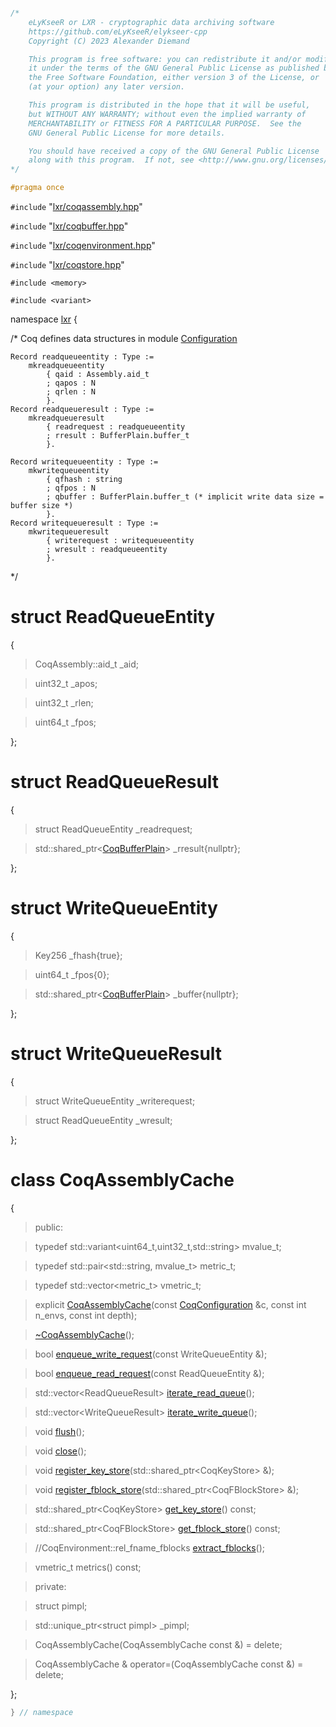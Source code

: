```cpp

/*
    eLyKseeR or LXR - cryptographic data archiving software
    https://github.com/eLyKseeR/elykseer-cpp
    Copyright (C) 2023 Alexander Diemand

    This program is free software: you can redistribute it and/or modify
    it under the terms of the GNU General Public License as published by
    the Free Software Foundation, either version 3 of the License, or
    (at your option) any later version.

    This program is distributed in the hope that it will be useful,
    but WITHOUT ANY WARRANTY; without even the implied warranty of
    MERCHANTABILITY or FITNESS FOR A PARTICULAR PURPOSE.  See the
    GNU General Public License for more details.

    You should have received a copy of the GNU General Public License
    along with this program.  If not, see <http://www.gnu.org/licenses/>.
*/

#pragma once
```

`#include` "[lxr/coqassembly.hpp](coqassembly.hpp.md)"

`#include` "[lxr/coqbuffer.hpp](coqbuffer.hpp.md)"

`#include` "[lxr/coqenvironment.hpp](coqenvironment.hpp.md)"

`#include` "[lxr/coqstore.hpp](coqstore.hpp.md)"

`#include <memory>`

`#include <variant>`


namespace [lxr](namespace.list) {

/*
Coq defines data structures in module [Configuration](https://github.com/eLyKseeR/elykseer-ml/blob/main/theories/Configuration.v)
```coq
Record readqueueentity : Type :=
    mkreadqueueentity
        { qaid : Assembly.aid_t
        ; qapos : N
        ; qrlen : N
        }.
Record readqueueresult : Type :=
    mkreadqueueresult
        { readrequest : readqueueentity
        ; rresult : BufferPlain.buffer_t
        }.

Record writequeueentity : Type :=
    mkwritequeueentity
        { qfhash : string
        ; qfpos : N
        ; qbuffer : BufferPlain.buffer_t (* implicit write data size = buffer size *)
        }.
Record writequeueresult : Type :=
    mkwritequeueresult
        { writerequest : writequeueentity
        ; wresult : readqueueentity
        }.
```
*/

# struct ReadQueueEntity

{

>CoqAssembly::aid_t _aid;

>uint32_t _apos;

>uint32_t _rlen;

>uint64_t _fpos;

};

# struct ReadQueueResult

{

>struct ReadQueueEntity _readrequest;

>std::shared_ptr&lt;[CoqBufferPlain](coqbuffer.hpp.md)&gt; _rresult{nullptr};

};

# struct WriteQueueEntity

{

>Key256 _fhash{true};

>uint64_t _fpos{0};

>std::shared_ptr&lt;[CoqBufferPlain](coqbuffer.hpp.md)&gt; _buffer{nullptr};

};

# struct WriteQueueResult

{

>struct WriteQueueEntity _writerequest;

>struct ReadQueueEntity _wresult;

};


# class CoqAssemblyCache

{

> public:

>typedef std::variant&lt;uint64_t,uint32_t,std::string&gt; mvalue_t;

>typedef std::pair&lt;std::string, mvalue_t&gt; metric_t;

>typedef std::vector&lt;metric_t&gt; vmetric_t;

>explicit [CoqAssemblyCache](coqassemblycache_ctor.cpp.md)(const [CoqConfiguration](coqconfiguration.hpp.md) &c, const int n_envs, const int depth);

>[~CoqAssemblyCache](coqassemblycache_ctor.cpp.md)();

>bool [enqueue_write_request](coqassemblycache_functions.cpp.md)(const WriteQueueEntity &);

>bool [enqueue_read_request](coqassemblycache_functions.cpp.md)(const ReadQueueEntity &);

>std::vector&lt;ReadQueueResult&gt; [iterate_read_queue](coqassemblycache_functions.cpp.md)();

>std::vector&lt;WriteQueueResult&gt; [iterate_write_queue](coqassemblycache_functions.cpp.md)();

>void [flush](coqassemblycache_functions.cpp.md)();

>void [close](coqassemblycache_functions.cpp.md)();

>void [register_key_store](coqassemblycache_functions.cpp.md)(std::shared_ptr&lt;CoqKeyStore&gt; &);

>void [register_fblock_store](coqassemblycache_functions.cpp.md)(std::shared_ptr&lt;CoqFBlockStore&gt; &);

>std::shared_ptr&lt;CoqKeyStore&gt; [get_key_store](coqassemblycache_functions.cpp.md)() const;

>std::shared_ptr&lt;CoqFBlockStore&gt; [get_fblock_store](coqassemblycache_functions.cpp.md)() const;

>//CoqEnvironment::rel_fname_fblocks [extract_fblocks](coqassemblycache_functions.cpp.md)();

>vmetric_t metrics() const;

> private:

>struct pimpl;

>std::unique_ptr&lt;struct pimpl&gt; _pimpl;

>CoqAssemblyCache(CoqAssemblyCache const &) = delete;

>CoqAssemblyCache & operator=(CoqAssemblyCache const &) = delete;

};

```cpp
} // namespace
```
